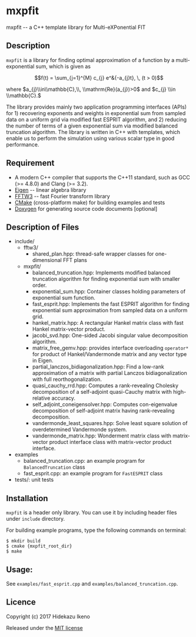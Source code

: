 # mxpfit 

mxpfit -- a C++ template library for Multi-eXPonential FIT

## Description

`mxpfit` is a library for finding optimal approximation of a function by a
multi-exponential sum, which is given as

``` math
f(t) = \sum_{j=1}^{M} c_{j} e^&{-a_{j}t}, \, (t > 0)
```

where $a_{j}\\in\\mathbb{C},\\, \\mathrm{Re}(a_{j})>0$ and $c_{j} \\in \\mathbb{C}.$ 

The library provides mainly two application programming interfaces (APIs) for 1)
recovering exponents and weights in exponential sum from sampled data on a
uniform grid via modified fast ESPRIT algorithm, and 2) reducing the number of
terms of a given exponential sum via modified balanced truncation algorithm. The
library is written in C++ with templates, which enable us to perform the
simulation using various scalar type in good performance.


## Requirement

 - A modern C++ compiler that supports the C++11 standard, 
   such as GCC (>= 4.8.0) and Clang (>= 3.2).
 - [Eigen](http://eigen.tuxfamily.org/) -- linear algebra library
 - [FFTW3](http://www.fftw.org/) -- fast Fourier transform library
 - [CMake](https://cmake.org/) (cross-platform make) for building examples and tests
 - [Doxygen](http://doxygen.org/) for generating source code documents [optional]

## Description of Files

- include/
    - fftw3/
        - shared_plan.hpp: thread-safe wrapper classes for one-dimensional FFT plans
    - mxpfit/
        - balanced_truncation.hpp: Implements modified balanced truncation
          algorithm for finding exponential sum with smaller order.
        - exponential_sum.hpp: Container classes holding parameters of exponential
          sum function.
        - fast_esprit.hpp: Implements the fast ESPRIT algorithm for finding
          exponential sum approximation from sampled data on a uniform grid.
        - hankel_matrix.hpp: A rectangular Hankel matrix class with fast Hankel
          matrix-vector product.
        - jacobi_svd.hpp: One-sided Jacobi singular value decomposition algorithm.
        - matrix_free_gemv.hpp: provides interface overloading `operator*` for
          product of Hankel/Vandermonde matrix and any vector type in Eigen.
        - partial_lanczos_bidiagonalization.hpp: Find a low-rank approximation of a
          matrix with partial Lanczos bidiagonalization with full reorthogonalization.
        - quasi_cauchy_rrd.hpp: Computes a rank-revealing Cholesky decomposition of
          a self-adjoint quasi-Cauchy matrix with high-relative accuracy.
        - self_adjoint_coneigensolver.hpp: Computes con-eigenvalue decomposition of
          self-adjoint matrix having rank-revealing decomposition.
        - vandermonde_least_squares.hpp: Solve least square solution of
          overdetermined Vandermonde system.
        - vandermonde_matrix.hpp: Wonderment matrix class with matrix-vector
          product interface class with matrix-vector product interface.
- examples
    - balanced_truncation.cpp: an example program for `BalancedTruncation` class
    - fast_esprit.cpp: an example program for `FastESPRIT` class
- tests/: unit tests


## Installation

`mxpfit` is a header only library. You can use it by including header files
under `include` directory.

For building example programs, type the following commands on terminal:

```
$ mkdir build
$ cmake {mxpfit_root_dir}
$ make
```

## Usage: 
See `examples/fast_esprit.cpp` and `examples/balanced_truncation.cpp`.


## Licence
Copyright (c) 2017 Hidekazu Ikeno

Released under the [MIT license](http://opensource.org/licenses/mit-license.php)

